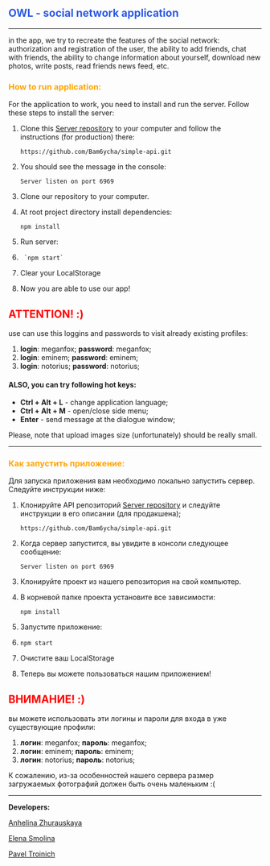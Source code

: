 ## <span style="color: #2D5BE3">OWL - social network application</span>
___

in the app, we try to recreate the features of the social network: authorization and registration of the user, the ability to add friends, chat with friends, the ability to change information about yourself, download new photos, write posts, read friends news feed, etc.

### <span style="color: orange">How to run application:</span>

For the application to work, you need to install and run the server. Follow these steps to install the server:

  1. Clone this [Server repository](https://github.com/Bam6ycha/simple-api) to your computer and follow the instructions (for production) there:  

        `https://github.com/Bam6ycha/simple-api.git`

2. You should see the message in the console:

      `Server listen on port 6969`
3. Clone our repository to your computer.

  1. At root project directory install dependencies:

        `npm install`
  1. Run server:
2. 
        `npm start`
2. Clear your LocalStorage
3. Now you are able to use our app!

## <span style="color:red">ATTENTION! :)</span>
use can use this loggins and passwords to visit already existing profiles:
1. **login**: meganfox; **password**: meganfox;
2. **login**: eminem; **password**: eminem;
3. **login**: notorius; **password**: notorius;

####  ALSO, you can try following hot keys:
* **Ctrl + Alt + L** - change application language;
* **Ctrl + Alt + M** - open/close side menu;
* **Enter** - send message at the dialogue window; 

Please, note that upload images size (unfortunately) should be really small.
___
### <span style="color: orange">Как запустить приложение: </span>

Для запуска приложения вам необходимо локально запустить сервер. Следуйте инструкции ниже:

1. Клонируйте API репозиторий [Server repository](https://github.com/Bam6ycha/simple-api) и следуйте инструкции в его описании (для продакшена);

   `https://github.com/Bam6ycha/simple-api.git`

2. Когда сервер запустится, вы увидите в консоли следующее сообщение:

   `Server listen on port 6969`
3. Клонируйте проект из нашего репозитория на свой компьютер.

1. В корневой папке проекта установите все зависимости:

   `npm install`
1. Запустите приложение:
2.
     `npm start`
2. Очистите ваш LocalStorage
3. Теперь вы можете пользоваться нашим приложением!

## <span style="color:red">ВНИМАНИЕ! :)</span>
вы можете использовать эти логины и пароли для входа в уже существующие профили:
1. **логин**: meganfox; **пароль**: meganfox;
2. **логин**: eminem; **пароль**: eminem;
3. **логин**: notorius; **пароль**: notorius;

К сожалению, из-за особенностей нашего сервера размер загружаемых фотографий должен быть очень маленьким :(
___
**Developers:**

[Anhelina Zhurauskaya](https://github.com/zhuravskayalina)

[Elena Smolina](https://github.com/esmolina)

[Pavel Troinich](https://github.com/Pavel-Troinich/)
